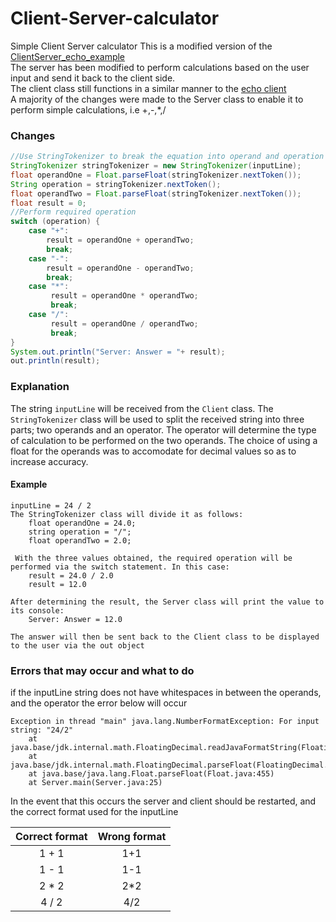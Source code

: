 # Client-Server-calculator
Simple Client Server calculator
This is a modified version of the [ClientServer_echo_example](https://github.com/KimAdrian/ClientServer_echo_example) <br/>
The server has been modified to perform calculations based on the user input and send it back to the client side.<br/>
The client class still functions in a similar manner to the [echo client](https://github.com/KimAdrian/ClientServer_echo_example/blob/master/src/Client.java) <br/>
A majority of the changes were made to the Server class to enable it to perform simple calculations, i.e +,-,*,/ <br/>

### Changes

```java
//Use StringTokenizer to break the equation into operand and operation
StringTokenizer stringTokenizer = new StringTokenizer(inputLine);
float operandOne = Float.parseFloat(stringTokenizer.nextToken());
String operation = stringTokenizer.nextToken();
float operandTwo = Float.parseFloat(stringTokenizer.nextToken());
float result = 0;
//Perform required operation
switch (operation) {
    case "+":
        result = operandOne + operandTwo;
        break;
    case "-":
        result = operandOne - operandTwo;
        break;
    case "*":
         result = operandOne * operandTwo;
         break;
    case "/":
         result = operandOne / operandTwo;
         break;
}
System.out.println("Server: Answer = "+ result);
out.println(result);
```
### Explanation
The string <code>inputLine</code> will be received from the <code>Client</code> class. 
The <code>StringTokenizer</code> class will be used to split the received string into three parts; two operands and an operator.
The operator will determine the type of calculation to be performed on the two operands.
The choice of using a float for the operands was to accomodate for decimal values so as to increase accuracy.<br/>
#### Example
```
inputLine = 24 / 2
The StringTokenizer class will divide it as follows:
    float operandOne = 24.0;
    string operation = "/";
    float operandTwo = 2.0;
    
 With the three values obtained, the required operation will be performed via the switch statement. In this case:
    result = 24.0 / 2.0
    result = 12.0
    
After determining the result, the Server class will print the value to its console:
    Server: Answer = 12.0

The answer will then be sent back to the Client class to be displayed to the user via the out object
```
### Errors that may occur and what to do
if the inputLine string does not have whitespaces in between the operands, and the operator
the error below will occur
```
Exception in thread "main" java.lang.NumberFormatException: For input string: "24/2"
	at java.base/jdk.internal.math.FloatingDecimal.readJavaFormatString(FloatingDecimal.java:2054)
	at java.base/jdk.internal.math.FloatingDecimal.parseFloat(FloatingDecimal.java:122)
	at java.base/java.lang.Float.parseFloat(Float.java:455)
	at Server.main(Server.java:25)
```
In the event that this occurs the server and client should be restarted, and the correct format used for the inputLine

|Correct format|Wrong format|
|:------------:|:----------:|
|1 + 1         |1+1         |
|1 - 1         | 1-1        |
|2 * 2         |2*2         |
|4 / 2         |4/2         |

